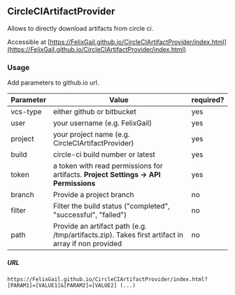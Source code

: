 ## CircleCIArtifactProvider
Allows to directly download artifacts from circle ci.

Accessible at [https://FelixGail.github.io/CircleCIArtifactProvider/index.html](https://FelixGail.github.io/CircleCIArtifactProvider/index.html)

### Usage
Add parameters to github.io url.

| Parameter 	| Value                                                                                             	| required? 	|
|-----------	|---------------------------------------------------------------------------------------------------	|-----------	|
| vcs-type  	| either github or bitbucket                                                                        	| yes       	|
| user      	| your username (e.g. FelixGail)                                                                    	| yes       	|
| project   	| your project name (e.g. CircleCIArtifactProvider)                                                 	| yes       	|
| build     	| circle-ci build number or latest                                                                  	| yes       	|
| token     	| a token with read permissions for artifacts.  **Project Settings -> API Permissions**             	| yes       	|
| branch    	| Provide a project branch                                                                          	| no        	|
| filter    	| Filter the build status ("completed", "successful", "failed")                                     	| no        	|
| path      	| Provide an artifact path (e.g. /tmp/artifacts.zip). Takes first artifact in array if non provided 	| no        	|

##### URL
```
https://FelixGail.github.io/CircleCIArtifactProvider/index.html?[PARAM1]=[VALUE1]&[PARAM2]=[VALUE2] (...)
```